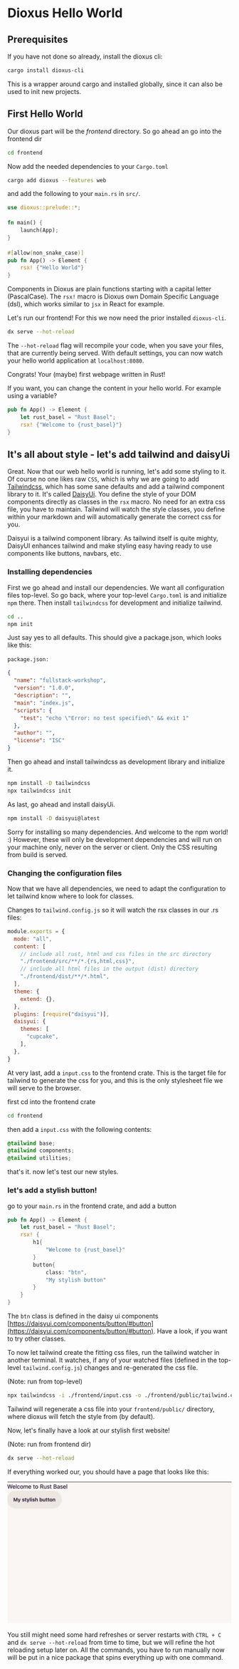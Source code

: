 # Dioxus Hello World

## Prerequisites

If you have not done so already, install the dioxus cli:

```sh
cargo install dioxus-cli
```
This is a wrapper around cargo and installed globally, since it can also be used to init new projects.

## First Hello World

Our dioxus part will be the *frontend* directory.
So go ahead an go into the frontend dir

```sh
cd frontend
```

Now add the needed dependencies to your `Cargo.toml`

```sh
cargo add dioxus --features web
```

and add the following to your `main.rs` in `src/`.

```rust
use dioxus::prelude::*;

fn main() {
    launch(App);
}

#[allow(non_snake_case)]
pub fn App() -> Element {
    rsx! {"Hello World"}
}
```

Components in Dioxus are plain functions starting with a capital letter (PascalCase).
The `rsx!` macro is Dioxus own Domain Specific Language (dsl), which works similar to `jsx` in React for example.

Let's run our frontend! For this we now need the prior installed `dioxus-cli`.

```sh
dx serve --hot-reload
```

The `--hot-reload` flag will recompile your code, when you save your files, that are currently being served.
With default settings, you can now watch your hello world application at `localhost:8080`.

Congrats! Your (maybe) first webpage written in Rust!

If you want, you can change the content in your hello world. For example using a variable?

```rust
pub fn App() -> Element {
    let rust_basel = "Rust Basel";
    rsx! {"Welcome to {rust_basel}"}
}
```

## It's all about style - let's add tailwind and daisyUi

Great. Now that our web hello world is running, let's add some styling to it.
Of course no one likes raw `CSS`, which is why we are going to add [Tailwindcss](https://tailwindcss.com/), which has
some sane defaults and add a tailwind component library to it. It's called [DaisyUi](https://daisyui.com/).
You define the style of your DOM components directly as classes in the `rsx` macro. No need for an extra css file, you have to maintain.
Tailwind will watch the style classes, you define within your markdown and will automatically generate the correct css for you.

Daisyui is a tailwind component library. As tailwind itself is quite mighty, DaisyUI enhances tailwind and make styling easy having ready to use components
like buttons, navbars, etc.

### Installing dependencies

First we go ahead and install our dependencies.
We want all configuration files top-level. So go back, where your top-level `Cargo.toml` is
and initialize `npm` there. Then install `tailwindcss` for development and initialize tailwind.

```sh
cd ..
npm init
```

Just say yes to all defaults. This should give a package.json, which looks like this:

`package.json:`
```json
{
  "name": "fullstack-workshop",
  "version": "1.0.0",
  "description": "",
  "main": "index.js",
  "scripts": {
    "test": "echo \"Error: no test specified\" && exit 1"
  },
  "author": "",
  "license": "ISC"
}
```

Then go ahead and install tailwindcss as development library and initialize it.

```sh
npm install -D tailwindcss
npx tailwindcss init
```
As last, go ahead and install daisyUi.
```sh
npm install -D daisyui@latest
```
Sorry for installing so many dependencies. And welcome to the npm world! :)
However, these will only be development dependencies and will run on your machine only, never on the server or client.
Only the CSS resulting from build is served.

### Changing the configuration files

Now that we have all dependencies, we need to adapt the configuration to let tailwind know where to look for classes.

Changes to `tailwind.config.js` so it will watch the rsx classes in our .rs files:

```js
module.exports = {
  mode: "all",
  content: [
    // include all rust, html and css files in the src directory
    "./frontend/src/**/*.{rs,html,css}",
    // include all html files in the output (dist) directory
    "./frontend/dist/**/*.html",
  ],
  theme: {
    extend: {},
  },
  plugins: [require("daisyui")],
  daisyui: {
    themes: [
      "cupcake",
    ],
  },
}
```
At very last, add a `input.css` to the frontend crate. This is the target file for tailwind to generate the css for you,
and this is the only stylesheet file we will serve to the browser.

first cd into the frontend crate

```sh
cd frontend
```

then add a `input.css` with the following contents:

```css
@tailwind base;
@tailwind components;
@tailwind utilities;
```

that's it. now let's test our new styles.

### let's add a stylish button!

go to your `main.rs` in the frontend crate, and add a button
```rust
pub fn App() -> Element {
    let rust_basel = "Rust Basel";
    rsx! {
        h1{
            "Welcome to {rust_basel}"
        }
        button{
            class: "btn",
            "My stylish button"
        }
    }
}
```

The `btn` class is defined in the daisy ui components [https://daisyui.com/components/button/#button](https://daisyui.com/components/button/#button). Have a look, if you want to try other classes.

To now let tailwind create the fitting css files, run the tailwind watcher in another terminal. It watches, if any of your watched files (defined in the top-level `tailwind.config.js`)
changes and re-generated the css file.

(Note: run from top-level)
```sh
npx tailwindcss -i ./frontend/input.css -o ./frontend/public/tailwind.css --watch
```

Tailwind will regenerate a css file into your `frontend/public/` directory, where dioxus will fetch the style from (by default).

Now, let's finally have a look at our stylish first website!

(Note: run from frontend dir)

```sh
dx serve --hot-reload
```

If everything worked our, you should have a page that looks like this:

![Stylish website](images/stylish.png "Our stylish website")

You still might need some hard refreshes or server restarts with `CTRL + C` and `dx serve --hot-reload` from time to time,
but we will refine the hot reloading setup later on.
All the commands, you have to run manually now will be put in a nice package that spins everything up with one command.
